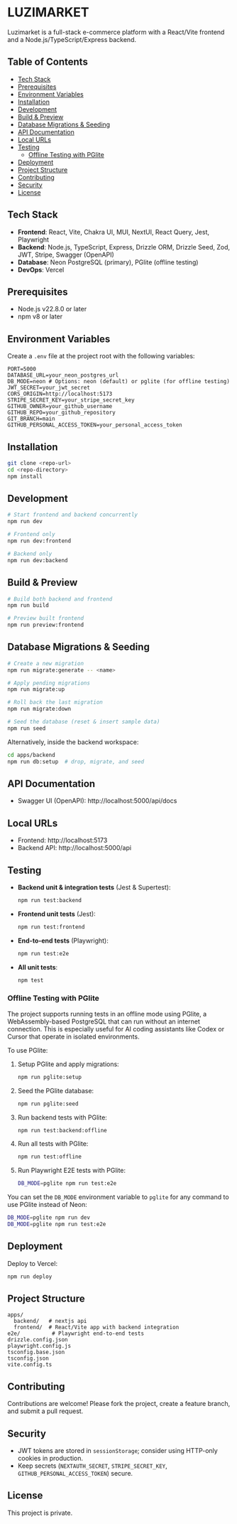 # LUZIMARKET

Luzimarket is a full-stack e-commerce platform with a React/Vite frontend and a Node.js/TypeScript/Express backend.

## Table of Contents
- [Tech Stack](#tech-stack)
- [Prerequisites](#prerequisites)
- [Environment Variables](#environment-variables)
- [Installation](#installation)
- [Development](#development)
- [Build & Preview](#build--preview)
- [Database Migrations & Seeding](#database-migrations--seeding)
- [API Documentation](#api-documentation)
- [Local URLs](#local-urls)
- [Testing](#testing)
  - [Offline Testing with PGlite](#offline-testing-with-pglite)
- [Deployment](#deployment)
- [Project Structure](#project-structure)
- [Contributing](#contributing)
- [Security](#security)
- [License](#license)

## Tech Stack
- **Frontend**: React, Vite, Chakra UI, MUI, NextUI, React Query, Jest, Playwright
- **Backend**: Node.js, TypeScript, Express, Drizzle ORM, Drizzle Seed, Zod, JWT, Stripe, Swagger (OpenAPI)
- **Database**: Neon PostgreSQL (primary), PGlite (offline testing)
- **DevOps**: Vercel

## Prerequisites
- Node.js v22.8.0 or later
- npm v8 or later

## Environment Variables
Create a `.env` file at the project root with the following variables:

```dotenv
PORT=5000
DATABASE_URL=your_neon_postgres_url
DB_MODE=neon # Options: neon (default) or pglite (for offline testing)
JWT_SECRET=your_jwt_secret
CORS_ORIGIN=http://localhost:5173
STRIPE_SECRET_KEY=your_stripe_secret_key
GITHUB_OWNER=your_github_username
GITHUB_REPO=your_github_repository
GIT_BRANCH=main
GITHUB_PERSONAL_ACCESS_TOKEN=your_personal_access_token

```

## Installation
```bash
git clone <repo-url>
cd <repo-directory>
npm install
```

## Development
```bash
# Start frontend and backend concurrently
npm run dev

# Frontend only
npm run dev:frontend

# Backend only
npm run dev:backend
```

## Build & Preview
```bash
# Build both backend and frontend
npm run build

# Preview built frontend
npm run preview:frontend
```

## Database Migrations & Seeding
```bash
# Create a new migration
npm run migrate:generate -- <name>

# Apply pending migrations
npm run migrate:up

# Roll back the last migration
npm run migrate:down

# Seed the database (reset & insert sample data)
npm run seed
```
Alternatively, inside the backend workspace:
```bash
cd apps/backend
npm run db:setup  # drop, migrate, and seed
```

## API Documentation
- Swagger UI (OpenAPI): http://localhost:5000/api/docs

## Local URLs
- Frontend: http://localhost:5173
- Backend API: http://localhost:5000/api

## Testing
- **Backend unit & integration tests** (Jest & Supertest):
  ```bash
  npm run test:backend
  ```
- **Frontend unit tests** (Jest):
  ```bash
  npm run test:frontend
  ```
- **End-to-end tests** (Playwright):
  ```bash
  npm run test:e2e
  ```
- **All unit tests**:
  ```bash
  npm test
  ```

### Offline Testing with PGlite

The project supports running tests in an offline mode using PGlite, a WebAssembly-based PostgreSQL that can run without an internet connection. This is especially useful for AI coding assistants like Codex or Cursor that operate in isolated environments.

To use PGlite:

1. Setup PGlite and apply migrations:
   ```bash
   npm run pglite:setup
   ```

2. Seed the PGlite database:
   ```bash
   npm run pglite:seed
   ```

3. Run backend tests with PGlite:
   ```bash
   npm run test:backend:offline
   ```

4. Run all tests with PGlite:
   ```bash
   npm run test:offline
   ```

5. Run Playwright E2E tests with PGlite:
   ```bash
   DB_MODE=pglite npm run test:e2e
   ```

You can set the `DB_MODE` environment variable to `pglite` for any command to use PGlite instead of Neon:

```bash
DB_MODE=pglite npm run dev
DB_MODE=pglite npm run test:e2e
```

## Deployment
Deploy to Vercel:
```bash
npm run deploy
```

## Project Structure
```
apps/
  backend/   # nextjs api 
  frontend/  # React/Vite app with backend integration
e2e/          # Playwright end-to-end tests
drizzle.config.json
playwright.config.js
tsconfig.base.json
tsconfig.json
vite.config.ts
```

## Contributing
Contributions are welcome! Please fork the project, create a feature branch, and submit a pull request.

## Security
- JWT tokens are stored in `sessionStorage`; consider using HTTP-only cookies in production.
- Keep secrets (`NEXTAUTH_SECRET`, `STRIPE_SECRET_KEY`, `GITHUB_PERSONAL_ACCESS_TOKEN`) secure.

## License
This project is private.
